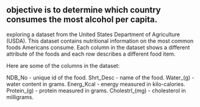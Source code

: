
## objective is to determine which country consumes the most alcohol per capita.

exploring a dataset from the United States Department of Agriculture (USDA). This dataset contains nutritional information on the most common foods Americans consume. Each column in the dataset shows a different attribute of the foods and each row describes a different food item.

Here are some of the columns in the dataset:

NDB_No - unique id of the food.
Shrt_Desc - name of the food.
Water_(g) - water content in grams.
Energ_Kcal - energy measured in kilo-calories.
Protein_(g) - protein measured in grams.
Cholestrl_(mg) - cholesterol in milligrams.

